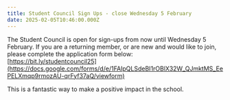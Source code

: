```yaml
---
title: Student Council Sign Ups - close Wednesday 5 February
date: 2025-02-05T10:46:00.000Z
---
```

The Student Council is open for sign-ups from now until Wednesday 5 February. If you are a returning member, or are new and would like to join, please complete the application form below:  
[https://bit.ly/studentcouncil25](https://docs.google.com/forms/d/e/1FAIpQLSdeBI1rOBlX32W_QJmktMS_EePELXmqp9rmozAU-qrFyf37aQ/viewform)

This is a fantastic way to make a positive impact in the school.
